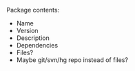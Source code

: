 Package contents:
 - Name
 - Version
 - Description
 - Dependencies
 - Files?
 - Maybe git/svn/hg repo instead of files?
